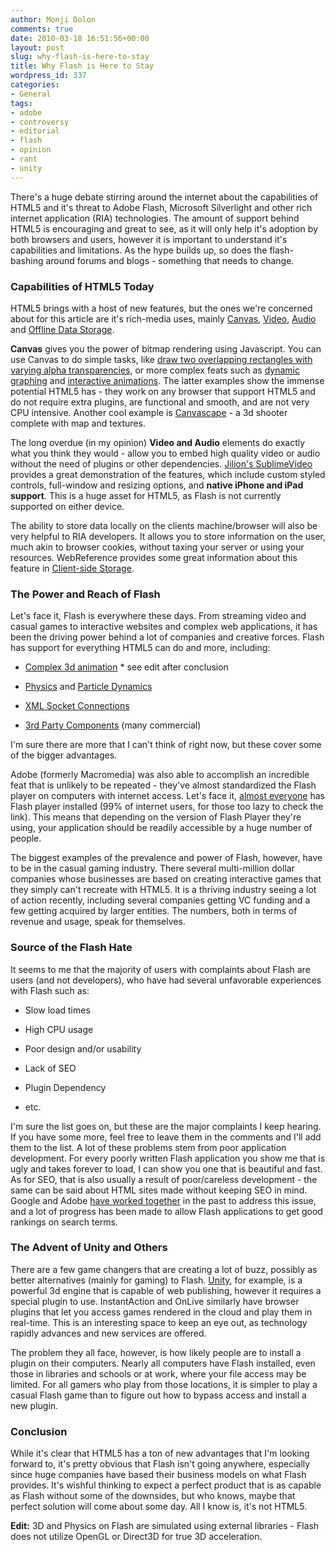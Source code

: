 ```yaml
---
author: Monji Dolon
comments: true
date: 2010-03-18 16:51:56+00:00
layout: post
slug: why-flash-is-here-to-stay
title: Why Flash is Here to Stay
wordpress_id: 337
categories:
- General
tags:
- adobe
- controversy
- editorial
- flash
- opinion
- rant
- unity
---
```


There's a huge debate stirring around the internet about the capabilities of HTML5 and it's threat to Adobe Flash, Microsoft Silverlight and other rich internet application (RIA) technologies.  The amount of support behind HTML5 is encouraging and great to see, as it will only help it's adoption by both browsers and users, however it is important to understand it's capabilities and limitations.  As the hype builds up, so does the flash-bashing around forums and blogs - something that needs to change.



### Capabilities of HTML5 Today


HTML5 brings with a host of new features, but the ones we're concerned about for this article are it's rich-media uses, mainly [Canvas](https://developer.mozilla.org/en/Canvas_tutorial), [Video](http://www.whatwg.org/specs/web-apps/current-work/multipage/video.html#video), [Audio](http://www.whatwg.org/specs/web-apps/current-work/multipage/video.html#audio) and [Offline Data Storage](http://www.quirksmode.org/blog/archives/2009/06/html5_storage_t.html).

**Canvas** gives you the power of bitmap rendering using Javascript.  You can use Canvas to do simple tasks, like [draw two overlapping rectangles with varying alpha transparencies](https://developer.mozilla.org/@api/deki/files/2931/=simple_example_(1).html), or more complex feats such as [dynamic graphing](http://igrapher.com/) and [interactive animations](http://www.blobsallad.se/).  The latter examples show the immense potential HTML5 has - they work on any browser that support HTML5 and do not require extra plugins, are functional and smooth, and are not very CPU intensive.  Another cool example is [Canvascape](http://www.benjoffe.com/code/demos/canvascape/) - a 3d shooter complete with map and textures.

The long overdue (in my opinion) **Video and Audio** elements do exactly what you think they would - allow you to embed high quality video or audio without the need of plugins or other dependencies.  [Jilion's SublimeVideo](http://jilion.com/sublime/video) provides a great demonstration of the features, which include custom styled controls, full-window and resizing options, and **native iPhone and iPad support**.  This is a huge asset for HTML5, as Flash is not currently supported on either device.

The ability to store data locally on the clients machine/browser will also be very helpful to RIA developers.  It allows you to store information on the user, much akin to browser cookies, without taxing your server or using your resources.  WebReference provides some great information about this feature in [Client-side Storage](http://www.webreference.com/authoring/languages/html/HTML5-Client-Side/).



### The Power and Reach of Flash


Let's face it, Flash is everywhere these days.  From streaming video and casual games to interactive websites and complex web applications, it has been the driving power behind a lot of companies and creative forces.  Flash has support for everything HTML5 can do and more, including:




  * [Complex 3d animation](http://blog.papervision3d.org/) * see edit after conclusion


  * [Physics](http://www.box2d.org/) and [Particle Dynamics](http://flintparticles.org/examples)


  * [XML Socket Connections](http://www.kirupa.com/developer/flash8/php5sockets_flash8.htm)


  * [3rd Party Components](http://ntt.cc/2009/02/13/over-18-great-third-party-tools-for-adobe-flash-2.html) (many commercial)


I'm sure there are more that I can't think of right now, but these cover some of the bigger advantages.

Adobe (formerly Macromedia) was also able to accomplish an incredible feat that is unlikely to be repeated - they've almost standardized the Flash player on computers with internet access.  Let's face it, [almost everyone](https://www.adobe.com/products/player_census/flashplayer/) has Flash player installed (99% of internet users, for those too lazy to check the link).  This means that depending on the version of Flash Player they're using, your application should be readily accessible by a huge number of people.

The biggest examples of the prevalence and power of Flash, however, have to be in the casual gaming industry.  There several multi-million dollar companies whose businesses are based on creating interactive games that they simply can't recreate with HTML5.  It is a thriving industry seeing a lot of action recently, including several companies getting VC funding and a few getting acquired by larger entities.  The numbers, both in terms of revenue and usage, speak for themselves.



### Source of the Flash Hate


It seems to me that the majority of users with complaints about Flash are users (and not developers), who have had several unfavorable experiences with Flash such as:




  * Slow load times


  * High CPU usage


  * Poor design and/or usability


  * Lack of SEO


  * Plugin Dependency


  * etc.


I'm sure the list goes on, but these are the major complaints I keep hearing.  If you have some more, feel free to leave them in the comments and I'll add them to the list.  A lot of these problems stem from poor application development.  For every poorly written Flash application you show me that is ugly and takes forever to load, I can show you one that is beautiful and fast.  As for SEO, that is also usually a result of poor/careless development - the same can be said about HTML sites made without keeping SEO in mind.  Google and Adobe [have worked together](http://www.beussery.com/blog/index.php/2008/10/google-flash-seo/) in the past to address this issue, and a lot of progress has been made to allow Flash applications to get good rankings on search terms.



### The Advent of Unity and Others


There are a few game changers that are creating a lot of buzz, possibly as better alternatives (mainly for gaming) to Flash.  [Unity](http://www.beussery.com/blog/index.php/2008/10/google-flash-seo/), for example, is a powerful 3d engine that is capable of web publishing, however it requires a special plugin to use.  InstantAction and OnLive similarly have browser plugins that let you access games rendered in the cloud and play them in real-time.  This is an interesting space to keep an eye out, as technology rapidly advances and new services are offered.

The problem they all face, however, is how likely people are to install a plugin on their computers.  Nearly all computers have Flash installed, even those in libraries and schools or at work, where your file access may be limited.  For all gamers who play from those locations, it is simpler to play a casual Flash game than to figure out how to bypass access and install a new plugin.



### Conclusion


While it's clear that HTML5 has a ton of new advantages that I'm looking forward to, it's pretty obvious that Flash isn't going anywhere, especially since huge companies have based their business models on what Flash provides.  It's wishful thinking to expect a perfect product that is as capable as Flash without some of the downsides, but who knows, maybe that perfect solution will come about some day.  All I know is, it's not HTML5.



**Edit:** 3D and Physics on Flash are simulated using external libraries - Flash does not utilize OpenGL or Direct3D for true 3D acceleration.
